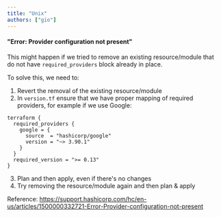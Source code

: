 ```yaml
---
title: "Unix"
authors: ["gio"]
---
```


#### "Error: Provider configuration not present"

This might happen if we tried to remove an existing resource/module that do not have `required_providers` block already in place.

To solve this, we need to:

1. Revert the removal of the existing resource/module
2. In `version.tf` ensure that we have proper mapping of required providers, for example if we use Google:
```
terraform {
  required_providers {
    google = {
      source  = "hashicorp/google"
      version = "~> 3.90.1"
    }
  }
  required_version = ">= 0.13"
}

```

3. Plan and then apply, even if there's no changes
4. Try removing the resource/module again and then plan & apply

Reference: https://support.hashicorp.com/hc/en-us/articles/1500000332721-Error-Provider-configuration-not-present